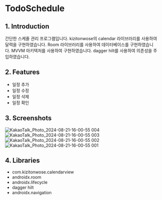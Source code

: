 # TodoSchedule

## 1. Introduction
간단한 스케줄 관리 프로그램입니다.
kizitonwose의 calendar 라이브러리를 사용하여 달력을 구현하였습니다.
Room 라이브러리를 사용하여 데이터베이스를 구현하였습니다.
MVVM 아키텍처를 사용하여 구현하였습니다.
dagger hilt를 사용하여 의존성을 주입하였습니다.

## 2. Features
- 일정 추가
- 일정 수정
- 일정 삭제
- 일정 확인

## 3. Screenshots
![KakaoTalk_Photo_2024-08-21-16-00-55 004](https://github.com/user-attachments/assets/d1e6cc12-370d-4a28-8219-8f29895a1b44)
![KakaoTalk_Photo_2024-08-21-16-00-55 003](https://github.com/user-attachments/assets/300ae1fe-0d66-43b8-a8aa-e039433894ff)
![KakaoTalk_Photo_2024-08-21-16-00-55 002](https://github.com/user-attachments/assets/ae5c4bcd-07f0-4bc8-bcae-afd1034fdfe6)
![KakaoTalk_Photo_2024-08-21-16-00-55 001](https://github.com/user-attachments/assets/69ed7b74-19a4-496a-a543-85a0ba6adf86)


## 4. Libraries
- com.kizitonwose.calendarview
- androidx.room
- androidx.lifecycle
- dagger hilt
- androidx.navigation
